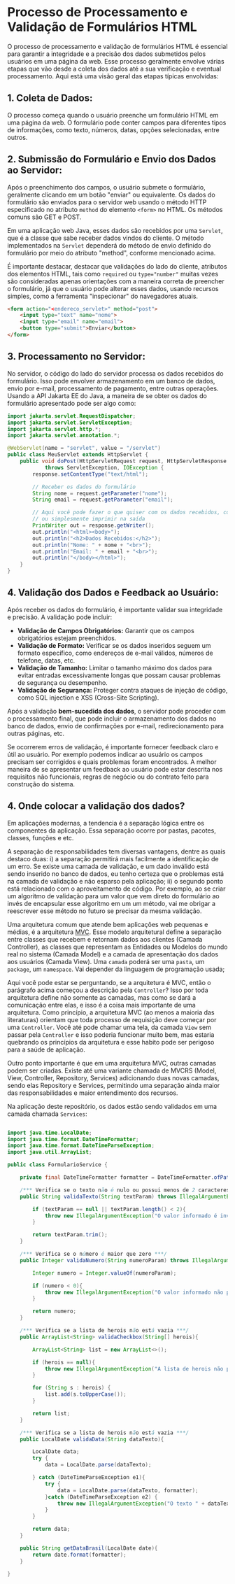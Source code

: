 # Processo de Processamento e Validação de Formulários HTML

O processo de processamento e validação de formulários HTML é essencial para garantir a integridade e a precisão dos dados submetidos pelos usuários em uma página da web. Esse processo geralmente envolve várias etapas que vão desde a coleta dos dados até a sua verificação e eventual processamento. Aqui está uma visão geral das etapas típicas envolvidas:

## 1. Coleta de Dados:
O processo começa quando o usuário preenche um formulário HTML em uma página da web. O formulário pode conter campos para diferentes tipos de informações, como texto, números, datas, opções selecionadas, entre outros.

## 2. Submissão do Formulário e Envio dos Dados ao Servidor:
Após o preenchimento dos campos, o usuário submete o formulário, geralmente clicando em um botão "enviar" ou equivalente. Os dados do formulário são enviados para o servidor web usando o método HTTP especificado no atributo `method` do elemento `<form>` no HTML. Os métodos comuns são GET e POST.

Em uma aplicação web Java, esses dados são recebidos por uma `Servlet`, que é a classe que sabe receber dados vindos do cliente. O método implementados na `Servlet` dependerá do método de envio definido do formulário por meio do atributo "method", conforme mencionado acima.

É importante destacar, destacar que validações do lado do cliente, atributos dos elementos HTML, tais como `required` ou `type="number"` muitas vezes são consideradas apenas orientações com a maneira correta de preencher o formulário, já que o usuário pode alterar esses dados, usando recursos simples, como a ferramenta "inspecionar" do navegadores atuais.  

```html
<form action="<endereco_servlet>" method="post">
    <input type="text" name="nome">
    <input type="email" name="email">
    <button type="submit">Enviar</button>
</form>
```


## 3. Processamento no Servidor:
No servidor, o código do lado do servidor processa os dados recebidos do formulário. Isso pode envolver armazenamento em um banco de dados, envio por e-mail, processamento de pagamento, entre outras operações. Usando a API Jakarta EE do Java, a maneira de se obter os dados do formulário apresentado pode ser algo como:

```java
import jakarta.servlet.RequestDispatcher;  
import jakarta.servlet.ServletException;  
import jakarta.servlet.http.*;  
import jakarta.servlet.annotation.*;

@WebServlet(name = "servlet", value = "/servlet")
public class MeuServlet extends HttpServlet {
    public void doPost(HttpServletRequest request, HttpServletResponse response)
            throws ServletException, IOException {
        response.setContentType("text/html");

        // Receber os dados do formulário
        String nome = request.getParameter("nome");
        String email = request.getParameter("email");

        // Aqui você pode fazer o que quiser com os dados recebidos, como salvar em um banco de dados
        // ou simplesmente imprimir na saída
        PrintWriter out = response.getWriter();
        out.println("<html><body>");
        out.println("<h2>Dados Recebidos:</h2>");
        out.println("Nome: " + nome + "<br>");
        out.println("Email: " + email + "<br>");
        out.println("</body></html>");
    }
}
 ```


## 4. Validação dos Dados e Feedback ao Usuário:
Após receber os dados do formulário, é importante validar sua integridade e precisão. A validação pode incluir:

- **Validação de Campos Obrigatórios:** Garantir que os campos obrigatórios estejam preenchidos.
- **Validação de Formato:** Verificar se os dados inseridos seguem um formato específico, como endereços de e-mail válidos, números de telefone, datas, etc.
- **Validação de Tamanho:** Limitar o tamanho máximo dos dados para evitar entradas excessivamente longas que possam causar problemas de segurança ou desempenho.
- **Validação de Segurança:** Proteger contra ataques de injeção de código, como SQL injection e XSS (Cross-Site Scripting).


Após a validação **bem-sucedida dos dados**, o servidor pode proceder com o processamento final, que pode incluir o armazenamento dos dados no banco de dados, envio de confirmações por e-mail, redirecionamento para outras páginas, etc. 

Se ocorrerem erros de validação, é importante fornecer feedback claro e útil ao usuário. Por exemplo podemos indicar ao usuário os campos precisam ser corrigidos e quais problemas foram encontrados. A melhor maneira de se apresentar um feedback ao usuário pode estar descrita nos requisitos não funcionais, regras de negócio ou do contrato feito para construção do sistema.

## 4. Onde colocar a validação dos dados?

Em aplicações modernas, a tendencia é a separação lógica  entre os componentes da aplicação. Essa separação ocorre por pastas, pacotes, classes, funções e etc. 

A separação de responsabilidades tem diversas vantagens, dentre as quais destaco duas: i) a separação permitirá mais facilmente a identificação de um erro. Se existe uma camada de validação, e um dado inválido está sendo inserido no banco de dados, eu tenho certeza que o problemas está na camada de validação e não esparso pela aplicação; ii) o segundo ponto está relacionado com o aproveitamento de código. Por exemplo, ao se criar um algoritmo de validação para um valor que vem direto do formulário ao invés de encapsular esse algoritmo em um um método, vai me obrigar a reescrever esse método no futuro se precisar da mesma validação. 

Uma arquitetura comum que atende bem aplicações web pequenas e médias, é a arquitetura [MVC](https://pt.wikipedia.org/wiki/MVC). Esse modelo arquitetural define a separação entre classes que recebem e retornam dados aos clientes (Camada Controller), as classes que representam as Entidades ou Modelos do mundo real no sistema  (Camada Model) e a camada de apresentação dos dados aos usuários (Camada View). Uma `camada` poderá ser uma `pasta`, um `package`, um `namespace`. Vai depender da linguagem de programação usada;

Aqui você pode estar se perguntando, se a arquitetura é MVC, então o parágrafo acima começou a descrição pela `Controller`? Isso por toda arquitetura define não somente as camadas, mas como se dará a comunicação entre elas, e isso é a coisa mais importante de uma arquitetura. Como princípio, a arquitetura MVC (ao menos a maioria das literaturas) orientam que toda processo de requisição deve começar por uma `Controller`. Você até pode chamar uma tela, da camada `View` sem passar pela `Controller` e isso poderia funcionar muito bem, mas estaria quebrando os princípios da arquitetura e esse habito pode ser perigoso para a saúde de aplicação.   

Outro ponto importante é que em uma arquitetura MVC, outras camadas podem ser criadas. Existe até uma variante chamada de MVCRS (Model, View, Controller, Repository, Services) adicionando duas novas camadas, sendo elas Repository e Services, permitindo uma separação ainda maior das responsabilidades e maior entendimento dos recursos.

Na aplicação deste repositório, os dados estão sendo validados em uma camada chamada `Services`:

```java

import java.time.LocalDate;
import java.time.format.DateTimeFormatter;
import java.time.format.DateTimeParseException;
import java.util.ArrayList;

public class FormularioService {

    private final DateTimeFormatter formatter = DateTimeFormatter.ofPattern("dd/MM/yyyy");

    /*** Verifica se o texto não é nulo ou possui menos de 2 caracteres ***/
    public String validaTexto(String textParam) throws IllegalArgumentException {

        if (textParam == null || textParam.length() < 2){
            throw new IllegalArgumentException("O valor informado é inválido");
        }

        return textParam.trim();
    }

    /*** Verifica se o número é maior que zero ***/
    public Integer validaNumero(String numeroParam) throws IllegalArgumentException {

        Integer numero = Integer.valueOf(numeroParam);

        if (numero < 0){
            throw new IllegalArgumentException("O valor informado não pode ser negativo");
        }

        return numero;
    }

    /*** Verifica se a lista de herois não está vazia ***/
    public ArrayList<String> validaCheckbox(String[] herois){

        ArrayList<String> list = new ArrayList<>();

        if (herois == null){
            throw new IllegalArgumentException("A lista de herois não pode estar vazia");
        }

        for (String s : herois) {
            list.add(s.toUpperCase());
        }

        return list;
    }

    /*** Verifica se a lista de herois não está vazia ***/
    public LocalDate validaData(String dataTexto){

        LocalDate data;
        try {
            data = LocalDate.parse(dataTexto);

        } catch (DateTimeParseException e1){
            try {
                data = LocalDate.parse(dataTexto, formatter);
            }catch (DateTimeParseException e2) {
                throw new IllegalArgumentException("O texto " + dataTexto + " não pode ser interpretado como uma data");
            }
        }

        return data;
    }

    public String getDataBrasil(LocalDate date){
        return date.format(formatter);
    }

}

```

